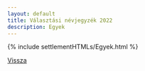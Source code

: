 ```yaml
---
layout: default
title: Választási névjegyzék 2022
description: Egyek
---
```


{% include settlementHTMLs/Egyek.html %}

[Vissza](./)